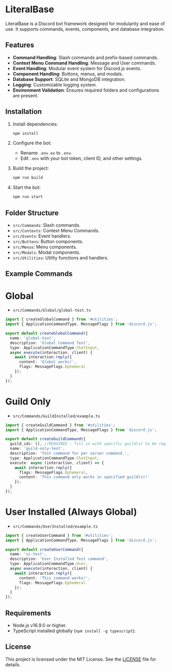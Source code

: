 # LiteralBase

LiteralBase is a Discord bot framework designed for modularity and ease of use. It supports commands, events, components, and database integration.

## Features

- **Command Handling**: Slash commands and prefix-based commands.
- **Context Menu Command Handling**: Message and User commands.
- **Event Handling**: Modular event system for Discord.js events.
- **Component Handling**: Buttons, menus, and modals.
- **Database Support**: SQLite and MongoDB integration.
- **Logging**: Customizable logging system.
- **Environment Validation**: Ensures required folders and configurations are present.

## Installation

1. Install dependencies:

   ```bash
   npm install
   ```

2. Configure the bot:

   - Rename `.env.ex` to `.env`.
   - Edit `.env` with your bot token, client ID, and other settings.

3. Build the project:

   ```bash
   npm run build
   ```

4. Start the bot:
   ```bash
   npm run start
   ```

## Folder Structure

- `src/Commands`: Slash commands.
- `src/Contexts`: Context Menu Commands.
- `src/Events`: Event handlers.
- `src/Buttons`: Button components.
- `src/Menus`: Menu components.
- `src/Modals`: Modal components.
- `src/Utilities`: Utility functions and handlers.

## Example Commands

# Global

- `src/Commands/Global/global-test.ts`

```ts
import { createGlobalCommand } from '#utilities';
import { ApplicationCommandType, MessageFlags } from 'discord.js';

export default createGlobalCommand({
  name: 'global-test',
  description: 'Global Command Test',
  type: ApplicationCommandType.ChatInput,
  async execute(interaction, client) {
    await interaction.reply({
      content: 'Global works!',
      flags: MessageFlags.Ephemeral
    });
  }
});
```

# Guild Only

- `src/Commands/GuildInstalled/example.ts`

```ts
import { createGuildCommand } from '#utilities';
import { ApplicationCommandType, MessageFlags } from 'discord.js';

export default createGuildCommand({
  guild_ids: [], //REQUIRED - fill in with specific guild(s) to be registered in!
  name: 'guild-only-test',
  description: 'Test command for per server command.',
  type: ApplicationCommandType.ChatInput,
  execute: async (interaction, client) => {
    await interaction.reply({
      flags: MessageFlags.Ephemeral,
      content: 'This command only works in specified guild(s)!'
    });
  }
});
```

# User Installed (Always Global)

- `src/Commands/UserInstalled/example.ts`

```ts
import { createUserCommand } from '#utilities';
import { ApplicationCommandType, MessageFlags } from 'discord.js';

export default createUserCommand({
  name: 'ui-test',
  description: 'User Installed Test command',
  type: ApplicationCommandType.User,
  async execute(interaction, client) {
    await interaction.reply({
      content: 'This command works!',
      flags: MessageFlags.Ephemeral
    });
  }
});
```

## Requirements

- Node.js v16.9.0 or higher.
- TypeScript installed globally (`npm install -g typescript`).

## License

This project is licensed under the MIT License. See the [LICENSE](./LICENSE) file for details.
